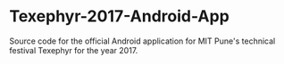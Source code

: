# Texephyr-2017-Android-App
Source code for the official Android application for MIT Pune's technical festival Texephyr for the year 2017.
